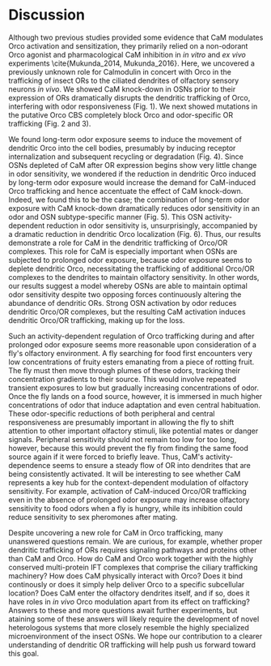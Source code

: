 # Discussion
Although two previous studies provided some evidence that CaM modulates Orco activation and sensitization, they primarily relied on a non-odorant Orco agonist and pharmacological CaM inhibition in _in vitro_  and _ex vivo_ experiments \cite{Mukunda_2014, Mukunda_2016}.
Here, we uncovered a previously unknown role for Calmodulin in concert with Orco in the trafficking of insect ORs to the ciliated dendrites of olfactory sensory neurons _in vivo_.
We showed CaM knock-down in OSNs prior to their expression of ORs dramatically disrupts the dendritic trafficking of Orco, interfering with odor responsiveness (Fig. 1).
We next showed mutations in the putative Orco CBS completely block Orco and odor-specific OR trafficking (Fig. 2 and 3).

We found long-term odor exposure seems to induce the movement of dendritic Orco into the cell bodies, presumably by inducing receptor internalization and subsequent recycling or degradation (Fig. 4).
Since OSNs depleted of CaM after OR expression begins show very little change in odor sensitivity, we wondered if the reduction in dendritic Orco induced by long-term odor exposure would increase the demand for CaM-induced Orco trafficking and hence accentuate the effect of CaM knock-down.
Indeed, we found this to be the case; the combination of long-term odor exposure with CaM knock-down dramatically reduces odor sensitivity in an odor and OSN subtype-specific manner (Fig. 5).
This OSN activity-dependent reduction in odor sensitivity is, unsurprisingly, accompanied by a dramatic reduction in dendritic Orco localization (Fig. 6).
Thus, our results demonstrate a role for CaM in the dendritic trafficking of Orco/OR complexes.
This role for CaM is especially important when OSNs are subjected to prolonged odor exposure, because odor exposure seems to deplete dendritic Orco, necessitating the trafficking of additional Orco/OR complexes to the dendrites to maintain olfactory sensitivity.
In other words, our results suggest a model whereby OSNs are able to maintain optimal odor sensitivity despite two opposing forces continuously altering the abundance of dendritic ORs.
Strong OSN activation by odor reduces dendritic Orco/OR complexes, but the resulting CaM activation induces dendritic Orco/OR trafficking, making up for the loss.

Such an activity-dependent regulation of Orco trafficking during and after prolonged odor exposure seems more reasonable upon consideration of a fly's olfactory environment.
A fly searching for food first encounters very low concentrations of fruity esters emanating from a piece of rotting fruit.
The fly must then move through plumes of these odors, tracking their concentration gradients to their source.
This would involve repeated transient exposures to low but gradually increasing concentrations of odor.
Once the fly lands on a food source, however, it is immersed in much higher concentrations of odor that induce adaptation and even central habituation.
These odor-specific reductions of both peripheral and central responsiveness are presumably important in allowing the fly to shift attention to other important olfactory stimuli, like potential mates or danger signals.
Peripheral sensitivity should not remain too low for too long, however, because this would prevent the fly from finding the same food source again if it were forced to briefly leave.
Thus, CaM's activity-dependence seems to ensure a steady flow of OR into dendrites that are being consistently activated.
It will be interesting to see whether CaM represents a key hub for the context-dependent modulation of olfactory sensitivity.
For example, activation of CaM-induced Orco/OR trafficking even in the absence of prolonged odor exposure may increase olfactory sensitivity to food odors when a fly is hungry, while its inhibition could reduce sensitivity to sex pheromones after mating.

Despite uncovering a new role for CaM in Orco trafficking, many unanswered questions remain.
We are curious, for example, whether proper dendritic trafficking of ORs requires signaling pathways and proteins other than CaM and Orco.
How do CaM and Orco work together with the highly conserved multi-protein IFT complexes that comprise the ciliary trafficking machinery?
How does CaM physically interact with Orco?
Does it bind continously or does it simply help deliver Orco to a specific subcellular location?
Does CaM enter the olfactory dendrites itself, and if so, does it have roles in _in vivo_ Orco modulation apart from its effect on trafficking?
Answers to these and more questions await further experiments, but ataining some of these answers will likely require the development of novel heterologous systems that more closely resemble the highly specialized microenvironment of the insect OSNs.
We hope our contribution to a clearer understanding of dendritic OR trafficking will help push us forward toward this goal.